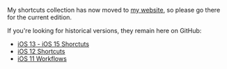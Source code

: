 My shortcuts collection has now moved to [my website](https://heliomass.com/projects/shortcuts-archive), so please go there for the current edition.

If you're looking for historical versions, they remain here on GitHub:

- [iOS 13 - iOS 15 Shorctuts](https://github.com/heliomass/iOSShortcuts/tree/v3)
- [iOS 12 Shortcuts](https://github.com/heliomass/iOSShortcuts/tree/v2)
- [iOS 11 Workflows](https://github.com/heliomass/iOSWorkflows/tree/v1)